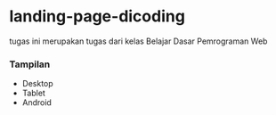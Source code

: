 # landing-page-dicoding  
tugas ini merupakan tugas dari kelas Belajar Dasar Pemrograman Web   

### Tampilan  
+ Desktop
+ Tablet
+ Android
